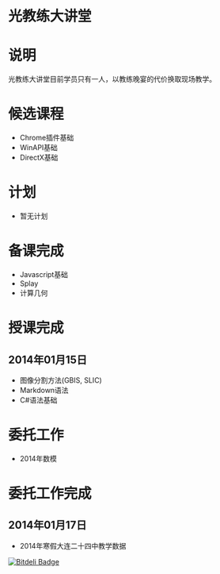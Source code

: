 光教练大讲堂
======

# 说明

光教练大讲堂目前学员只有一人，以教练晚宴的代价换取现场教学。

# 候选课程

* Chrome插件基础
* WinAPI基础
* DirectX基础

# 计划

* 暂无计划

# 备课完成

* Javascript基础
* Splay
* 计算几何

# 授课完成

## 2014年01月15日

* 图像分割方法(GBIS, SLIC)
* Markdown语法
* C#语法基础

# 委托工作

* 2014年数模

# 委托工作完成

## 2014年01月17日

* 2014年寒假大连二十四中教学数据


[![Bitdeli Badge](https://d2weczhvl823v0.cloudfront.net/CyberZHG/zcoach/trend.png)](https://bitdeli.com/free "Bitdeli Badge")

